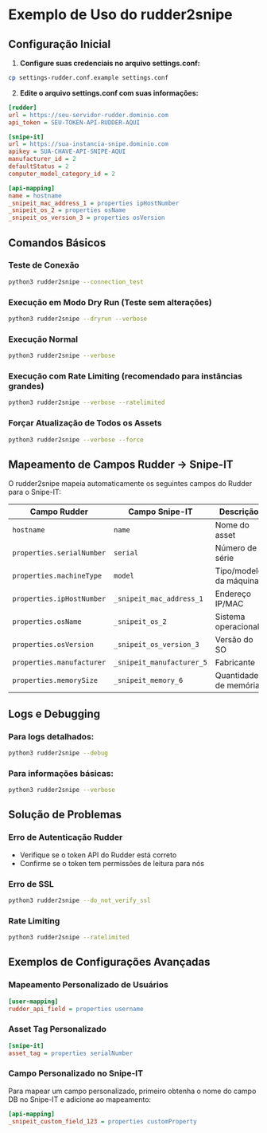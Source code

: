 # Exemplo de Uso do rudder2snipe

## Configuração Inicial

1. **Configure suas credenciais no arquivo settings.conf:**

```bash
cp settings-rudder.conf.example settings.conf
```

2. **Edite o arquivo settings.conf com suas informações:**

```ini
[rudder]
url = https://seu-servidor-rudder.dominio.com
api_token = SEU-TOKEN-API-RUDDER-AQUI

[snipe-it]
url = https://sua-instancia-snipe.dominio.com
apikey = SUA-CHAVE-API-SNIPE-AQUI
manufacturer_id = 2
defaultStatus = 2
computer_model_category_id = 2

[api-mapping]
name = hostname
_snipeit_mac_address_1 = properties ipHostNumber
_snipeit_os_2 = properties osName
_snipeit_os_version_3 = properties osVersion
```

## Comandos Básicos

### Teste de Conexão
```bash
python3 rudder2snipe --connection_test
```

### Execução em Modo Dry Run (Teste sem alterações)
```bash
python3 rudder2snipe --dryrun --verbose
```

### Execução Normal
```bash
python3 rudder2snipe --verbose
```

### Execução com Rate Limiting (recomendado para instâncias grandes)
```bash
python3 rudder2snipe --verbose --ratelimited
```

### Forçar Atualização de Todos os Assets
```bash
python3 rudder2snipe --verbose --force
```

## Mapeamento de Campos Rudder → Snipe-IT

O rudder2snipe mapeia automaticamente os seguintes campos do Rudder para o Snipe-IT:

| Campo Rudder | Campo Snipe-IT | Descrição |
|--------------|----------------|-----------|
| `hostname` | `name` | Nome do asset |
| `properties.serialNumber` | `serial` | Número de série |
| `properties.machineType` | `model` | Tipo/modelo da máquina |
| `properties.ipHostNumber` | `_snipeit_mac_address_1` | Endereço IP/MAC |
| `properties.osName` | `_snipeit_os_2` | Sistema operacional |
| `properties.osVersion` | `_snipeit_os_version_3` | Versão do SO |
| `properties.manufacturer` | `_snipeit_manufacturer_5` | Fabricante |
| `properties.memorySize` | `_snipeit_memory_6` | Quantidade de memória |

## Logs e Debugging

### Para logs detalhados:
```bash
python3 rudder2snipe --debug
```

### Para informações básicas:
```bash
python3 rudder2snipe --verbose
```

## Solução de Problemas

### Erro de Autenticação Rudder
- Verifique se o token API do Rudder está correto
- Confirme se o token tem permissões de leitura para nós

### Erro de SSL
```bash
python3 rudder2snipe --do_not_verify_ssl
```

### Rate Limiting
```bash
python3 rudder2snipe --ratelimited
```

## Exemplos de Configurações Avançadas

### Mapeamento Personalizado de Usuários
```ini
[user-mapping]
rudder_api_field = properties username
```

### Asset Tag Personalizado
```ini
[snipe-it]
asset_tag = properties serialNumber
```

### Campo Personalizado no Snipe-IT
Para mapear um campo personalizado, primeiro obtenha o nome do campo DB no Snipe-IT e adicione ao mapeamento:

```ini
[api-mapping]
_snipeit_custom_field_123 = properties customProperty
```
